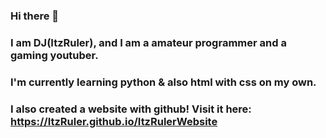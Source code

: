 ### Hi there 👋
### I am DJ(ItzRuler), and I am a amateur programmer and a gaming youtuber.
### I'm currently learning python & also html with css on my own.
### I also created a website with github!  Visit it here: https://ItzRuler.github.io/ItzRulerWebsite
<!--
**ItzRuler/ItzRuler** is a ✨ _special_ ✨ repository because its `README.md` (this file) appears on your GitHub profile.

Here are some ideas to get you started:

- 🔭 I’m currently working on ...
- 🌱 I’m currently learning ...
- 👯 I’m looking to collaborate on ...
- 🤔 I’m looking for help with ...
- 💬 Ask me about ...
- 📫 How to reach me: ...
- 😄 Pronouns: ...
- ⚡ Fun fact: ...
-->
